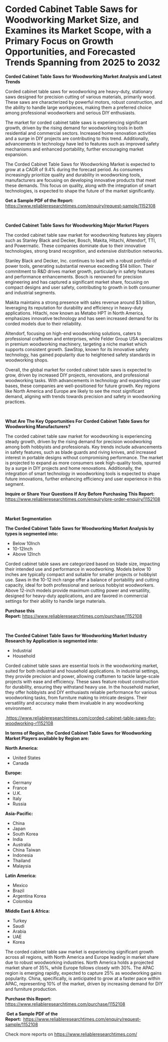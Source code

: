 <p><h1>Corded Cabinet Table Saws for Woodworking Market Size, and Examines its Market Scope, with a Primary Focus on Growth Opportunities, and Forecasted Trends Spanning from 2025 to 2032</h1></p><p><strong>Corded Cabinet Table Saws for Woodworking Market Analysis and Latest Trends</strong></p>
<p><p>Corded cabinet table saws for woodworking are heavy-duty, stationary saws designed for precision cutting of various materials, primarily wood. These saws are characterized by powerful motors, robust construction, and the ability to handle large workpieces, making them a preferred choice among professional woodworkers and serious DIY enthusiasts. </p><p>The market for corded cabinet table saws is experiencing significant growth, driven by the rising demand for woodworking tools in both residential and commercial sectors. Increased home renovation activities and a surge in DIY projects are contributing to this trend. Additionally, advancements in technology have led to features such as improved safety mechanisms and enhanced portability, further encouraging market expansion.</p><p>The Corded Cabinet Table Saws for Woodworking Market is expected to grow at a CAGR of 9.4% during the forecast period. As consumers increasingly prioritize quality and durability in woodworking tools, manufacturers are focusing on developing innovative products that meet these demands. This focus on quality, along with the integration of smart technologies, is expected to shape the future of the market significantly.</p></p>
<p><strong>Get a Sample PDF of the Report:&nbsp;</strong> <a href="https://www.reliableresearchtimes.com/enquiry/request-sample/1152108?utm_campaign=3087&utm_medium=2&utm_source=Github&utm_content=ia&utm_term=12042025&utm_id=corded-cabinet-table-saws-for-woodworking">https://www.reliableresearchtimes.com/enquiry/request-sample/1152108</a></p>
<p>&nbsp;</p>
<p><strong>Corded Cabinet Table Saws for Woodworking Major Market Players</strong></p>
<p><p>The corded cabinet table saw market for woodworking features key players such as Stanley Black and Decker, Bosch, Makita, Hitachi, Altendorf, TTI, and Powermatic. These companies dominate due to their innovative technologies, strong brand recognition, and extensive distribution networks. </p><p>Stanley Black and Decker, Inc. continues to lead with a robust portfolio of power tools, generating substantial revenue exceeding $14 billion. Their commitment to R&D drives market growth, particularly in safety features and performance enhancements. Bosch is renowned for precision engineering and has captured a significant market share, focusing on compact designs and user safety, contributing to growth in both consumer and industrial segments.</p><p>Makita maintains a strong presence with sales revenue around $3 billion, leveraging its reputation for durability and efficiency in heavy-duty applications. Hitachi, now known as Metabo HPT in North America, emphasizes innovative technology and has seen increased demand for its corded models due to their reliability.</p><p>Altendorf, focusing on high-end woodworking solutions, caters to professional craftsmen and enterprises, while Felder Group USA specializes in premium woodworking machinery, targeting a niche market which supports consistent growth. SawStop, known for its innovative safety technology, has gained popularity due to heightened safety standards in woodworking shops.</p><p>Overall, the global market for corded cabinet table saws is expected to grow, driven by increased DIY projects, renovations, and professional woodworking tasks. With advancements in technology and expanding user bases, these companies are well-positioned for future growth. Key regions like North America and Europe are likely to see the most significant demand, aligning with trends towards precision and safety in woodworking practices.</p></p>
<p>&nbsp;</p>
<p><strong>What Are The Key Opportunities For Corded Cabinet Table Saws for Woodworking Manufacturers?</strong></p>
<p><p>The corded cabinet table saw market for woodworking is experiencing steady growth, driven by the rising demand for precision woodworking among both hobbyists and professionals. Key trends include advancements in safety features, such as blade guards and riving knives, and increased interest in portable designs without compromising performance. The market is projected to expand as more consumers seek high-quality tools, spurred by a surge in DIY projects and home renovations. Additionally, the integration of smart technology in woodworking tools is expected to shape future innovations, further enhancing efficiency and user experience in this segment.</p></p>
<p><strong>Inquire or Share Your Questions If Any Before Purchasing This Report:</strong> <a href="https://www.reliableresearchtimes.com/enquiry/pre-order-enquiry/1152108?utm_campaign=3087&utm_medium=2&utm_source=Github&utm_content=ia&utm_term=12042025&utm_id=corded-cabinet-table-saws-for-woodworking">https://www.reliableresearchtimes.com/enquiry/pre-order-enquiry/1152108</a></p>
<p>&nbsp;</p>
<p><strong>Market Segmentation</strong></p>
<p><strong>The Corded Cabinet Table Saws for Woodworking Market Analysis by types is segmented into:</strong></p>
<p><ul><li>Below 10Inch</li><li>10-12Inch</li><li>Above 12Inch</li></ul></p>
<p><p>Corded cabinet table saws are categorized based on blade size, impacting their intended use and performance in woodworking. Models below 10 inches are typically compact and suitable for smaller projects or hobbyist use. Saws in the 10-12 inch range offer a balance of portability and cutting capacity, ideal for both professional and serious hobbyist woodworkers. Above 12-inch models provide maximum cutting power and versatility, designed for heavy-duty applications, and are favored in commercial settings for their ability to handle large materials.</p></p>
<p><strong>Purchase this Report:&nbsp;</strong><a href="https://www.reliableresearchtimes.com/purchase/1152108?utm_campaign=3087&utm_medium=2&utm_source=Github&utm_content=ia&utm_term=12042025&utm_id=corded-cabinet-table-saws-for-woodworking">https://www.reliableresearchtimes.com/purchase/1152108</a></p>
<p>&nbsp;</p>
<p><strong>The Corded Cabinet Table Saws for Woodworking Market Industry Research by Application is segmented into:</strong></p>
<p><ul><li>Industrial</li><li>Household</li></ul></p>
<p><p>Corded cabinet table saws are essential tools in the woodworking market, suited for both industrial and household applications. In industrial settings, they provide precision and power, allowing craftsmen to tackle large-scale projects with ease and efficiency. These saws feature robust construction for durability, ensuring they withstand heavy use. In the household market, they offer hobbyists and DIY enthusiasts reliable performance for various woodworking tasks, from furniture making to intricate designs. Their versatility and accuracy make them invaluable in any woodworking environment.</p></p>
<p><a href="https://www.reliableresearchtimes.com/corded-cabinet-table-saws-for-woodworking-r1152108?utm_campaign=3087&utm_medium=2&utm_source=Github&utm_content=ia&utm_term=12042025&utm_id=corded-cabinet-table-saws-for-woodworking">&nbsp;https://www.reliableresearchtimes.com/corded-cabinet-table-saws-for-woodworking-r1152108</a></p>
<p><strong>In terms of Region, the Corded Cabinet Table Saws for Woodworking Market Players available by Region are:</strong></p>
<p>
    <p> <strong> North America: </strong>
        <ul>
            <li>United States</li>
            <li>Canada</li>
        </ul>
        </p> 
    <p> <strong> Europe: </strong>
        <ul>
            <li>Germany</li>
            <li>France</li>
            <li>U.K.</li>
            <li>Italy</li>
            <li>Russia</li>
        </ul>
        </p> 
    <p> <strong> Asia-Pacific: </strong>
        <ul>
            <li>China</li>
            <li>Japan</li>
            <li>South Korea</li>
            <li>India</li>
            <li>Australia</li>
            <li>China Taiwan</li>
            <li>Indonesia</li>
            <li>Thailand</li>
            <li>Malaysia</li>
        </ul>
        </p> 
    <p> <strong> Latin America: </strong>
        <ul>
            <li>Mexico</li>
            <li>Brazil</li>
            <li>Argentina Korea</li>
            <li>Colombia</li>
        </ul>
        </p> 
    <p> <strong> Middle East & Africa: </strong>
        <ul>
            <li>Turkey</li>
            <li>Saudi</li>
            <li>Arabia</li>
            <li>UAE</li>
            <li>Korea</li>
        </ul>
    </p>
    </p>
<p><p>The corded cabinet table saw market is experiencing significant growth across all regions, with North America and Europe leading in market share due to robust woodworking industries. North America holds a projected market share of 35%, while Europe follows closely with 30%. The APAC region is emerging rapidly, expected to capture 25% as woodworking gains popularity. China, specifically, is anticipated to grow at a faster pace within APAC, representing 10% of the market, driven by increasing demand for DIY and furniture production.</p></p>
<p><strong>Purchase this Report: </strong><a href="https://www.reliableresearchtimes.com/purchase/1152108?utm_campaign=3087&utm_medium=2&utm_source=Github&utm_content=ia&utm_term=12042025&utm_id=corded-cabinet-table-saws-for-woodworking">https://www.reliableresearchtimes.com/purchase/1152108</a></p>
<p>&nbsp;<strong>Get a Sample PDF of the Report:&nbsp;&nbsp;</strong><a href="https://www.reliableresearchtimes.com/enquiry/request-sample/1152108?utm_campaign=3087&utm_medium=2&utm_source=Github&utm_content=ia&utm_term=12042025&utm_id=corded-cabinet-table-saws-for-woodworking">https://www.reliableresearchtimes.com/enquiry/request-sample/1152108</a></p>
<p><strong></strong></p>
<p>Check more reports on <a href="https://www.reliableresearchtimes.com/?utm_campaign=3087&utm_medium=2&utm_source=Github&utm_content=ia&utm_term=12042025&utm_id=corded-cabinet-table-saws-for-woodworking">https://www.reliableresearchtimes.com/</a></p>